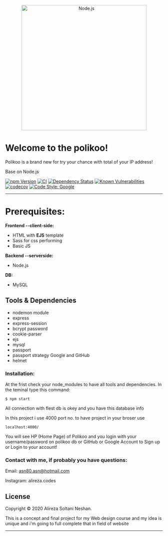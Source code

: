 <p align="center">
<img
alt="Node.js"
src="https://nodejs.org/static/images/logo-light.svg"
width="400"
/>
</p>

# Welcome to the polikoo!
Polikoo is a brand new for try your chance with total of your IP address!

Base on Node.js

[![npm Version][npm-image]][npm-url]
[![CI][actions-image]][actions-url]
[![Dependency Status][david-image]][david-url]
[![Known Vulnerabilities][snyk-image]][snyk-url]
[![codecov][codecov-image]][codecov-url]
[![Code Style: Google][gts-image]][gts-url]

***

# Prerequisites:

**Frontend --client-side:**

* HTML with **EJS** template
* Sass for css performing
* Basic JS

**Backend --serverside:**
* Node.js

**DB:**

* MySQL

## Tools & Dependencies
* nodemon module
* express
* express-session
* bcrypt password 
* cookie-parser
* ejs
* mysql
* passport
* passport strategy Google and GitHub
* helmet

### Installation:
At the frist check your node_modules to have all tools and dependencies.
In the teminal type this command:

`$ npm start`

All connection with flest db is okey and you have this database info

In this project i use 4000 port no. to have project in your broser
use

`localhost:4000/`

You will see HP (Home Page) of Polikoo and you login with your username/password on polikoo db or GitHub or Google Account to Sign up or Login to your account!

### Contact with me, if probably you have questions:

Email: asn80.asn@hotmail.com

Instagram: alireza.codes




## License

Copyright © 2020 Alireza Soltani Neshan.

This is a concept and final project for my Web design course and my idea is unique and i'm going to full complete that in field of website


***



[actions-image]: https://github.com/google/js-green-licenses/workflows/ci/badge.svg
[actions-url]: https://github.com/google/js-green-licenses/actions
[codecov-image]: https://codecov.io/gh/google/js-green-licenses/branch/master/graph/badge.svg
[codecov-url]: https://codecov.io/gh/google/js-green-licenses
[david-image]: https://david-dm.org/google/js-green-licenses.svg
[david-url]: https://david-dm.org/google/js-green-licenses
[gts-image]: https://img.shields.io/badge/code%20style-google-blueviolet.svg
[gts-url]: https://github.com/google/gts
[npm-image]: https://img.shields.io/npm/v/js-green-licenses.svg
[npm-url]: https://npmjs.org/package/js-green-licenses
[snyk-image]: https://snyk.io/test/github/google/js-green-licenses/badge.svg
[snyk-url]: https://snyk.io/test/github/google/js-green-licenses
